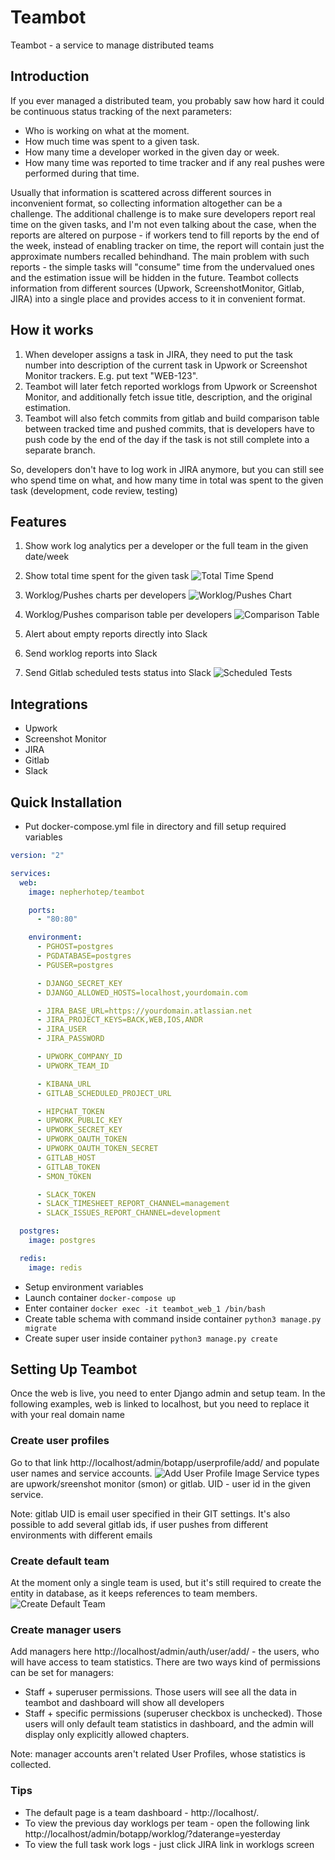 # Teambot
Teambot - a service to manage distributed teams

## Introduction

If you ever managed a distributed team, you probably saw how hard it could be continuous status
tracking of the next parameters:

* Who is working on what at the moment.
* How much time was spent to a given task.
* How many time a developer worked in the given day or week.
* How many time was reported to time tracker and if any real pushes were performed
during that time.

Usually that information is scattered across different sources in inconvenient format, so
collecting information altogether can be a challenge. The additional challenge is to make
sure developers report real time on the given tasks, and I'm not even talking about the case,
when the reports are altered on purpose - if workers tend to fill reports by the end of
the week, instead of enabling tracker on time, the report will contain just the approximate
numbers recalled behindhand. The main problem with such reports - the simple tasks will
"consume" time from the undervalued ones and the estimation issue will be hidden in the future.
Teambot collects information from different sources (Upwork, ScreenshotMonitor, Gitlab, JIRA)
into a single place and provides access to it in convenient format.

## How it works

1. When developer assigns a task in JIRA, they need to put the task number into description
of the current task in Upwork or Screenshot Monitor trackers. E.g. put text "WEB-123".
2. Teambot will later fetch reported worklogs from Upwork or Screenshot Monitor, and additionally
fetch issue title, description, and the original estimation.
3. Teambot will also fetch commits from gitlab and build comparison table between tracked time
and pushed commits, that is developers have to push code by the end of the day if the task
is not still complete into a separate branch.

So, developers don't have to log work in JIRA anymore, but you can still see who spend time
on what, and how many time in total was spent to the given task (development, code review, testing)

## Features

1. Show work log analytics per a developer or the full team in the given date/week
2. Show total time spent for the given task
![Total Time Spend](https://github.com/Nepherhotep/teambot/blob/master/screenshots/total_time_logged_chart.png)

3. Worklog/Pushes charts per developers
![Worklog/Pushes Chart](https://github.com/Nepherhotep/teambot/blob/master/screenshots/comparison_chart.png)

4. Worklog/Pushes comparison table per developers
![Comparison Table](https://github.com/Nepherhotep/teambot/blob/master/screenshots/comparison_table.png)

5. Alert about empty reports directly into Slack
6. Send worklog reports into Slack
7. Send Gitlab scheduled tests status into Slack
![Scheduled Tests](https://github.com/Nepherhotep/teambot/blob/master/screenshots/scheduled_tests_message.png)


## Integrations
* Upwork
* Screenshot Monitor
* JIRA
* Gitlab
* Slack

## Quick Installation

* Put docker-compose.yml file in directory and fill setup required variables
```yaml
version: "2"

services:
  web:
    image: nepherhotep/teambot

    ports:
      - "80:80"

    environment:
      - PGHOST=postgres
      - PGDATABASE=postgres
      - PGUSER=postgres

      - DJANGO_SECRET_KEY
      - DJANGO_ALLOWED_HOSTS=localhost,yourdomain.com

      - JIRA_BASE_URL=https://yourdomain.atlassian.net
      - JIRA_PROJECT_KEYS=BACK,WEB,IOS,ANDR
      - JIRA_USER
      - JIRA_PASSWORD

      - UPWORK_COMPANY_ID
      - UPWORK_TEAM_ID

      - KIBANA_URL
      - GITLAB_SCHEDULED_PROJECT_URL

      - HIPCHAT_TOKEN
      - UPWORK_PUBLIC_KEY
      - UPWORK_SECRET_KEY
      - UPWORK_OAUTH_TOKEN
      - UPWORK_OAUTH_TOKEN_SECRET
      - GITLAB_HOST
      - GITLAB_TOKEN
      - SMON_TOKEN

      - SLACK_TOKEN
      - SLACK_TIMESHEET_REPORT_CHANNEL=management
      - SLACK_ISSUES_REPORT_CHANNEL=development

  postgres:
    image: postgres

  redis:
    image: redis

```
* Setup environment variables
* Launch container ```docker-compose up```
* Enter container ```docker exec -it teambot_web_1 /bin/bash```
* Create table schema with command inside container ```python3 manage.py migrate```
* Create super user inside container ```python3 manage.py create```

## Setting Up Teambot

Once the web is live, you need to enter Django admin and setup team. In the following examples,
web is linked to localhost, but you need to replace it with your real domain name

### Create user profiles

Go to that link http://localhost/admin/botapp/userprofile/add/ and populate user names and
service accounts.
![Add User Profile Image](https://github.com/Nepherhotep/teambot/blob/master/screenshots/add_user_profile.png)
Service types are upwork/sreenshot monitor (smon) or gitlab. UID - user id in the given service.

Note: gitlab UID is email user specified in their GIT settings. It's also possible to add 
several gitlab ids, if user pushes from different environments with different emails

### Create default team

At the moment only a single team is used, but it's still required to create the
entity in database, as it keeps references to team members.
![Create Default Team](https://github.com/Nepherhotep/teambot/blob/master/screenshots/create_default_team.png)

### Create manager users

Add managers here http://localhost/admin/auth/user/add/ - the users, who will have access to team statistics.
There are two ways kind of permissions can be set for managers:

* Staff + superuser permissions. Those users will see all the data in teambot and dashboard will show all
developers
* Staff + specific permissions (superuser checkbox is unchecked). Those users will only default team statistics
in dashboard, and the admin will display only explicitly allowed chapters.

Note: manager accounts aren't related User Profiles, whose statistics is collected.

### Tips

* The default page is a team dashboard - http://localhost/.
* To view the previous day worklogs per team - open the following link http://localhost/admin/botapp/worklog/?daterange=yesterday
* To view the full task work logs - just click JIRA link in worklogs screen